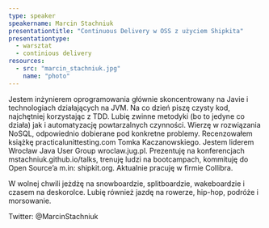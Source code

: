 ```yaml
---
type: speaker
speakername: Marcin Stachniuk
presentationtitle: "Continuous Delivery w OSS z użyciem Shipkita"
presentationtype: 
  - warsztat
  - continious delivery
resources:
  - src: "marcin_stachniuk.jpg"
    name: "photo"
---
```


Jestem inżynierem oprogramowania głównie skoncentrowany na Javie i technologiach działających na JVM. Na co dzień piszę czysty kod, najchętniej korzystając z TDD. Lubię zwinne metodyki (bo to jedyne co działa) jak i automatyzację powtarzalnych czynności. Wierzę w rozwiązania NoSQL, odpowiednio dobierane pod konkretne problemy. Recenzowałem książkę practicalunittesting.com Tomka Kaczanowskiego. Jestem liderem Wrocław Java User Group wroclaw.jug.pl. Prezentuję na konferencjach mstachniuk.github.io/talks, trenuję ludzi na bootcampach, kommituję do Open Source’a m.in: shipkit.org. Aktualnie pracuję w firmie Collibra.

W wolnej chwili jeżdżę na snowboardzie, splitboardzie, wakeboardzie  i czasem na deskorolce. Lubię również jazdę na rowerze, hip-hop, podróże i morsowanie.

Twitter: @MarcinStachniuk